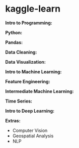 # kaggle-learn

**Intro to Programming:**

**Python:**

**Pandas:**

**Data Cleaning:**

**Data Visualization:**

**Intro to Machine Learning:**

**Feature Engineering:**

**Intermediate Machine Learning:**

**Time Series:**

**Intro to Deep Learning:**

**Extras:**

* Computer Vision
* Geospatial Analysis
* NLP


